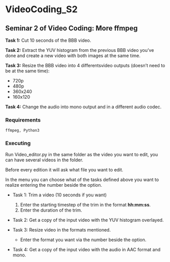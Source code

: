 # VideoCoding_S2
## Seminar 2 of Video Coding: More ffmpeg

**Task 1:** Cut 10 seconds of the BBB video.

**Task 2:** Extract the YUV histogram from the previous BBB video you’ve done and create a new video with both images at the same time.

**Task 3:** Resize the BBB video into 4 differentsvideo outputs (doesn’t need to be at the same time):

* 720p
* 480p
* 360x240
* 160x120

**Task 4:** Change the audio into mono output and in a different audio codec.

### Requirements
	ffmpeg, Python3
		
### Executing
Run Video_editor.py in the same folder as the video you want to edit, you can have several videos in the folder.

Before every edition it will ask what file you want to edit.

In the menu you can choose what of the tasks defined above you want to realize entering the number beside the option.

* Task 1: Trim a video (10 seconds if you want)

	1.	Enter the starting timestep of the trim in the format **hh:mm:ss**.
	1. 	Enter the duration of the trim.

* Task 2: Get a copy of the input video with the YUV histogram overlayed.
* Task 3: Resize video in the formats mentioned.
	* Enter the format you want via the number beside the option.
* Task 4: Get a copy of the input video with the audio in AAC format and mono.
 
		

		
